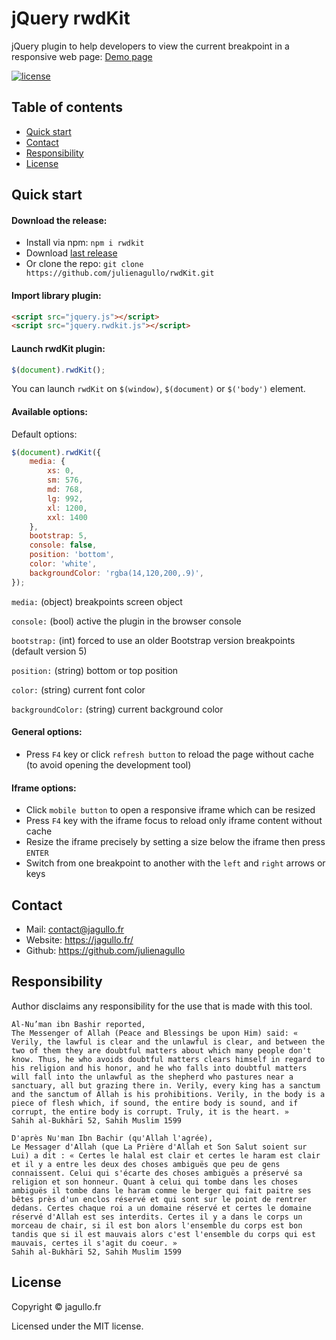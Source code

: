 # jQuery rwdKit

jQuery plugin to help developers to view the current breakpoint in a responsive web page: [Demo page](https://open-source.jagullo.fr/rwdkit/)

[![license](https://img.shields.io/github/license/julienagullo/rwdKit.svg)](https://github.com/julienagullo/rwdKit/LICENSE.md)


## Table of contents

- [Quick start](#quick-start)
- [Contact](#contact)
- [Responsibility](#responsibility)
- [License](#license)


## Quick start

#### Download the release:

- Install via npm: `npm i rwdkit`
- Download [last release](https://github.com/julienagullo/rwdKit/releases/)
- Or clone the repo: `git clone https://github.com/julienagullo/rwdKit.git`

#### Import library plugin:

```html
<script src="jquery.js"></script>
<script src="jquery.rwdkit.js"></script>
```

#### Launch rwdKit plugin:

```javascript
$(document).rwdKit();
```

You can launch `rwdKit` on `$(window)`, `$(document)` or `$('body')` element.

#### Available options:

Default options:

```javascript
$(document).rwdKit({
    media: {
        xs: 0,
        sm: 576,
        md: 768,
        lg: 992,
        xl: 1200,
        xxl: 1400
    },
    bootstrap: 5,
    console: false,
    position: 'bottom',
    color: 'white',
    backgroundColor: 'rgba(14,120,200,.9)',
});
```

`media:` (object) breakpoints screen object

`console:` (bool) active the plugin in the browser console

`bootstrap:` (int) forced to use an older Bootstrap version breakpoints (default version 5)

`position:` (string) bottom or top position

`color:` (string) current font color

`backgroundColor:` (string) current background color

#### General options:

- Press `F4` key or click `refresh button` to reload the page without cache (to avoid opening the development tool)

#### Iframe options:

- Click `mobile button` to open a responsive iframe which can be resized
- Press `F4` key with the iframe focus to reload only iframe content without cache
- Resize the iframe precisely by setting a size below the iframe then press `ENTER`
- Switch from one breakpoint to another with the `left` and `right` arrows or keys


## Contact

- Mail: [contact@jagullo.fr](mailto:contact@jagullo.fr?subject=[GitHub]%20rwdKit)
- Website: <https://jagullo.fr/>
- Github: <https://github.com/julienagullo>


## Responsibility

Author disclaims any responsibility for the use that is made with this tool.

```text
Al-Nu’man ibn Bashir reported,
The Messenger of Allah (Peace and Blessings be upon Him) said: « Verily, the lawful is clear and the unlawful is clear, and between the two of them they are doubtful matters about which many people don't know. Thus, he who avoids doubtful matters clears himself in regard to his religion and his honor, and he who falls into doubtful matters will fall into the unlawful as the shepherd who pastures near a sanctuary, all but grazing there in. Verily, every king has a sanctum and the sanctum of Allah is his prohibitions. Verily, in the body is a piece of flesh which, if sound, the entire body is sound, and if corrupt, the entire body is corrupt. Truly, it is the heart. »
Sahih al-Bukhārī 52, Sahih Muslim 1599
```

```text
D'après Nu'man Ibn Bachir (qu'Allah l'agrée),
Le Messager d'Allah (que La Prière d'Allah et Son Salut soient sur Lui) a dit : « Certes le halal est clair et certes le haram est clair et il y a entre les deux des choses ambiguës que peu de gens connaissent. Celui qui s'écarte des choses ambiguës a préservé sa religion et son honneur. Quant à celui qui tombe dans les choses ambiguës il tombe dans le haram comme le berger qui fait paitre ses bêtes près d'un enclos réservé et qui sont sur le point de rentrer dedans. Certes chaque roi a un domaine réservé et certes le domaine réservé d'Allah est ses interdits. Certes il y a dans le corps un morceau de chair, si il est bon alors l'ensemble du corps est bon tandis que si il est mauvais alors c'est l'ensemble du corps qui est mauvais, certes il s'agit du coeur. »
Sahih al-Bukhārī 52, Sahih Muslim 1599
```


## License

Copyright © jagullo.fr

Licensed under the MIT license.
